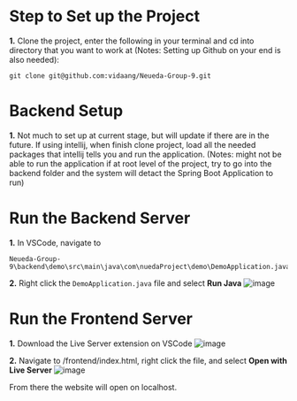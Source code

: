 # Step to Set up the Project
**1.** Clone the project, enter the following in your terminal and cd into directory that you want to work at (Notes: Setting up Github on your end is also needed):
```
git clone git@github.com:vidaang/Neueda-Group-9.git
```

# Backend Setup 
**1.** Not much to set up at current stage, but will update if there are in the future. If using intellij, when finish clone project, load all the needed packages that intellij tells you and run the application.
(Notes: might not be able to run the application if at root level of the project, try to go into the backend folder and the system will detact the Spring Boot Application to run)

# Run the Backend Server
**1.** In VSCode, navigate to 
```
Neueda-Group-9\backend\demo\src\main\java\com\nuedaProject\demo\DemoApplication.java
```
**2.** Right click the `DemoApplication.java` file and select **Run Java**
![image](https://github.com/vidaang/Neueda-Group-9/assets/94209946/6b8eb47f-cc32-4266-ab85-799eb02b52ca)


# Run the Frontend Server
**1.** Download the Live Server extension on VSCode
![image](https://github.com/vidaang/Neueda-Group-9/assets/94209946/9759a02c-f433-4e5b-8d16-199c279816af)

**2.** Navigate to /frontend/index.html, right click the file, and select **Open with Live Server**
![image](https://github.com/vidaang/Neueda-Group-9/assets/94209946/23681769-c7ff-4bcb-87f6-13982c4a145a)

From there the website will open on localhost.
